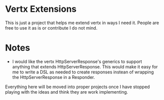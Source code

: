 Vertx Extensions
================

This is just a project that helps me extend vertx in ways I need it. People are free to use it as is or contribute I do not mind.

Notes
=====
* I would like the vertx HttpServerResponse's generics to support anything that extends HttpServerResponse. This would make it easy for me to write a DSL as needed to create responses instean of wrapping the HttpServerResponse in a Responder.

Everything here will be moved into proper projects once I have stopped playing with the ideas and think they are work implementing.